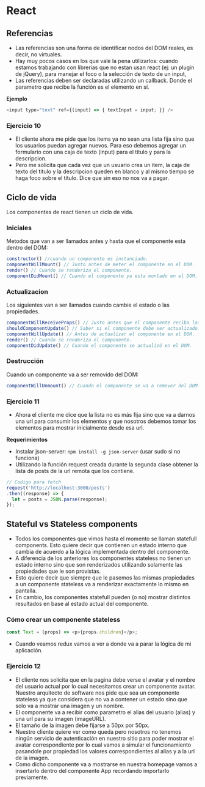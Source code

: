 # React

## Referencias
- Las referencias son una forma de identificar nodos del DOM reales, es decir, no virtuales.
- Hay muy pocos casos en los que vale la pena utilizarlos: cuando estamos trabajando con librerias que no estan usan react (ej: un plugin de jQuery), para manejar el foco o la selección de texto de un input, 
- Las referencias deben ser declaradas utilizando un callback. Donde el parametro que recibe la función es el elemento en sí.

**Ejemplo**
```javascript
<input type="text" ref={(input) => { textInput = input; }} />
```


### Ejercicio 10
- El cliente ahora me pide que los items ya no sean una lista fija sino que los usuarios puedan agregar nuevos. 
Para eso debemos agregar un formulario con una caja de texto (input) para el título y para la descripcion.
- Pero me solicita que cada vez que un usuario crea un item, la caja de texto del titulo y la descripcion queden en blanco y al mismo tiempo se haga foco sobre el título. 
Dice que sin eso no nos va a pagar.

## Ciclo de vida
Los componentes de react tienen un ciclo de vida. 

### Iniciales
Metodos que van a ser llamados antes y hasta que el componente esta dentro del DOM:

```javascript
constructor() //cuando un componente es instanciado.
componentWillMount() // Justo antes de meter el componente en el DOM.
render() // Cuando se renderiza el componente.
componentDidMount() // Cuando el componente ya esta montado en el DOM.
```

### Actualizacion
Los siguientes van a ser llamados cuando cambie el estado o las propiedades.

```javascript
componentWillReceiveProps() // Justo antes que el componente reciba las props.
shouldComponentUpdate() // Saber si el componente debe ser actualizado.
componentWillUpdate() // Antes de actualizar el componente en el DOM.
render() // Cuando se renderiza el componente.
componentDidUpdate() // Cuando el componente se actualizó en el DOM.
```

### Destrucción
Cuando un componente va a ser removido del DOM:

```javascript
componentWillUnmount() // Cuando el componente se va a remover del DOM.
```

### Ejercicio 11
- Ahora el cliente me dice que la lista no es más fija sino que va a darnos una url para consumir los elementos y que nosotros debemos tomar los elementos para mostrar inicialmente desde esa url.

**Requerimientos**
- Instalar json-server: `npm install -g json-server` (usar sudo si no funciona)
- Utilizando la función request creada durante la segunda clase obtener la lista de posts de la url remota que los contiene.

```javascript
// Codigo para fetch
request('http://localhost:3000/posts')
.then((response) => {
  let = posts = JSON.parse(response);
});
```

## Stateful vs Stateless components
- Todos los componentes que vimos hasta el momento se llaman statefull components. Esto quiere decir que contienen un estado interno que cambia de acuerdo a la lógica implementada dentro del componente.
- A diferencia de los anteriores los componentes stateless no tienen un estado interno sino que son renderizados utilizando solamente las propiedades que le son provistas.
- Esto quiere decir que siempre que le pasemos las mismas propiedades a un componente stateless va a renderizar exactamente lo mismo en pantalla.
- En cambio, los componentes statefull pueden (o no) mostrar distintos resultados en base al estado actual del componente.

### Cómo crear un componente stateless

```javascript
const Text = (props) => <p>{props.children}</p>;
```

- Cuando veamos redux vamos a ver a donde va a parar la lógica de mi aplicación.

### Ejercicio 12
- El cliente nos solicita que en la pagina debe verse el avatar y el nombre del usuario actual por lo cual necesitamos crear un componente avatar. Nuestro arquitecto de software nos pide que sea un componente stateless ya que considera que no va a contener un estado sino que solo va a mostrar una imagen y un nombre.
- El componente va a recibir como parametro el alias del usuario (alias) y una url para su imagen (imageURL).
- El tamaño de la imagen debe fijarse a 50px por 50px.
- Nuestro cliente quiere ver como queda pero nosotros no tenemos ningún servicio de autenticación en nuestro sitio para poder mostrar el avatar correspondiente por lo cual vamos a simular el funcionamiento pasandole por propiedad los valores correspondientes al alias y a la url de la imagen. 
- Como dicho componente va a mostrarse en nuestra homepage vamos a insertarlo dentro del componente App recordando importarlo previamente.
